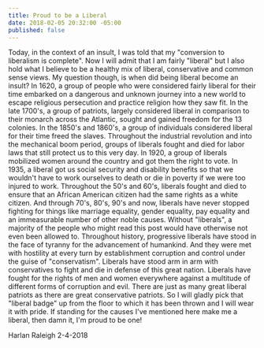 ```yaml
---
title: Proud to be a Liberal
date: 2018-02-05 20:32:00 -05:00
published: false
---
```


Today, in the context of an insult, I was told that my "conversion to liberalism is complete". Now I will admit that I am fairly "liberal" but I also hold what I believe to be a healthy mix of liberal, conservative and common sense views.
My question though, is when did being liberal become an insult?
In 1620, a group of people who were considered fairly liberal for their time embarked on a dangerous and unknown journey into a new world to escape religious persecution and practice religion how they saw fit. 
In the late 1700's, a group of patriots, largely considered liberal in comparison to their monarch across the Atlantic, sought and gained freedom for the 13 colonies. 
In the 1850's and 1860's, a group of individuals considered liberal for their time freed the slaves. 
Throughout the industrial revolution and into the mechanical boom period, groups of liberals fought and died for labor laws that still protect us to this very day. 
In 1920, a group of liberals mobilized women around the country and got them the right to vote. 
In 1935, a liberal got us social security and disability benefits so that we wouldn't have to work ourselves to death or die in poverty if we were too injured to work. 
Throughout the 50's and 60's, liberals fought and died to ensure that an African American citizen had the same rights as a white citizen. 
And through 70's, 80's, 90's and now, liberals have never stopped fighting for things like marriage equality, gender equality, pay equality and an immeasurable number of other noble causes. 
Without "liberals", a majority of the people who might read this post would have otherwise not even been allowed to. Throughout history, progressive liberals have stood in the face of tyranny for the advancement of humankind. And they were met with hostility at every turn by establishment corruption and control under the guise of "conservatism". 
Liberals have stood arm in arm with conservatives to fight and die in defense of this great nation. 
Liberals have fought for the rights of men and women everywhere against a multitude of different forms of corruption and evil. 
There are just as many great liberal patriots as there are great conservative patriots. So I will gladly pick that "liberal badge" up from the floor to which it has been thrown and I will wear it with pride. 
If standing for the causes I've mentioned here make me a liberal, then damn it, I'm proud to be one!

Harlan Raleigh	2-4-2018
